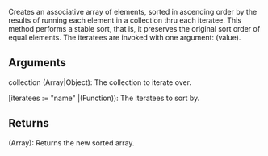 Creates an associative array of elements, sorted in ascending order by the results of running each element in a collection thru each iteratee. This method performs a stable sort, that is, it preserves the original sort order of equal elements. The iteratees are invoked with one argument: (value).


## Arguments
collection (Array|Object): The collection to iterate over.

[iteratees := "name" |(Function)): The iteratees to sort by.


## Returns
(Array): Returns the new sorted array.

